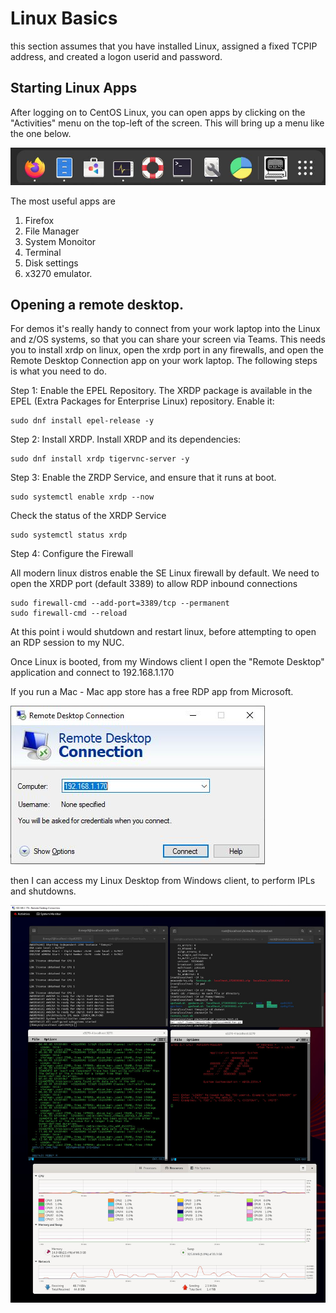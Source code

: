 # Linux Basics

this section assumes that you have installed Linux, assigned a fixed TCPIP address, and created a logon userid and password.

## Starting Linux Apps

After logging on to CentOS Linux, you can open apps by clicking on the "Activities" menu on the top-left of the screen. This will bring up a menu like the one below.

![activities](/sessions/images/activities.JPG)

The most useful apps are 
1. Firefox
2. File Manager
3. System Monoitor
4. Terminal
5. Disk settings
6. x3270 emulator.

## Opening a remote desktop.
For demos it's really handy to connect from your work laptop into the Linux and z/OS systems, so that you can share your screen via Teams. This needs you to install xrdp on linux, open the xrdp port in any firewalls, and open the Remote Desktop Connection app on your work laptop. The following steps is what you need to do.


Step 1: Enable the EPEL Repository. The XRDP package is available in the EPEL (Extra Packages for Enterprise Linux) repository. Enable it:

```
sudo dnf install epel-release -y
```

Step 2: Install XRDP. Install XRDP and its dependencies:
```
sudo dnf install xrdp tigervnc-server -y
```

Step 3: Enable the ZRDP Service, and ensure that it runs at boot.

```
sudo systemctl enable xrdp --now
```

Check the status of the XRDP Service
```
sudo systemctl status xrdp

```

Step 4: Configure the Firewall

All modern linux distros enable the SE Linux firewall by default. We need to open the XRDP port (default 3389) to allow RDP inbound connections

```
sudo firewall-cmd --add-port=3389/tcp --permanent
sudo firewall-cmd --reload
```

At this point i would shutdown and restart linux, before attempting to open an RDP session to my NUC.

Once Linux is booted, from my Windows client I open the "Remote Desktop" application and connect to 192.168.1.170 

If you run a Mac - Mac app store has a free RDP app from Microsoft.

![rdp01](/sessions/images/rdp01.JPG)

then I can access my Linux Desktop from Windows client, to perform IPLs and shutdowns.

![rdp02](/sessions/images/rdp02.JPG)





